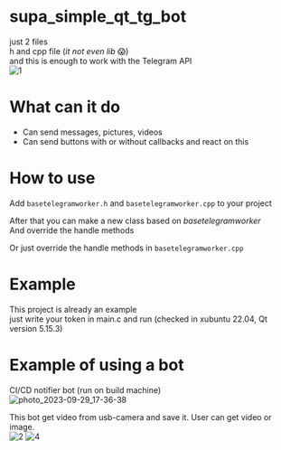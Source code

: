 # supa_simple_qt_tg_bot
just 2 files  
h and cpp file  (*it not even lib* 😱)  
and this is enough to work with the Telegram API  
![1](https://github.com/poe6umba/supa_simple_qt_tg_bot/assets/24863642/80161d27-988d-4311-bb36-b05cd6a84e1a)  

# What can it do
* Сan send messages, pictures, videos
* Сan send buttons with or without callbacks and react on this


# How to use
Add ```basetelegramworker.h``` and ```basetelegramworker.сpp``` to your project

After that you can make a new class based on *basetelegramworker*  
And override the handle methods

Or just override the handle methods in ```basetelegramworker.cpp```

# Example
This project is already an example  
just write your token in main.c and run
(checked in xubuntu 22.04, Qt version 5.15.3)

# Example of using a bot
CI/CD notifier bot (run on build machine)  
![photo_2023-09-29_17-36-38](https://github.com/poe6umba/supa_simple_qt_tg_bot/assets/24863642/eb608130-a7d6-4141-82ca-423aa9122943)  

This bot get video from usb-camera and save it. User can get video or image.  
![2](https://github.com/poe6umba/supa_simple_qt_tg_bot/assets/24863642/7155ed7c-e9ba-495d-87a0-70c30b55873d)
![4](https://github.com/poe6umba/supa_simple_qt_tg_bot/assets/24863642/04371630-c878-46e5-b57e-660e5697de09)
